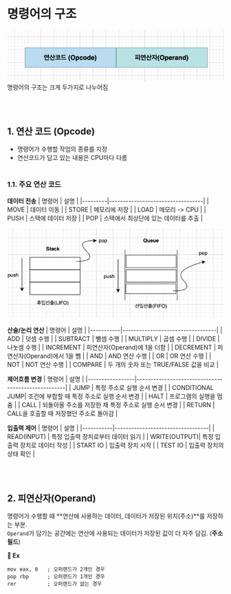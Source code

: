 # 명령어의 구조

![alt text](설명사진/명령어의구조01.png)
명령어의 구조는 크게 두가지로 나누어짐

<br></br>


## 1. 연산 코드 (Opcode)
* 명령어가 수행할 작업의 종류를 지정
* 연산코드가 담고 있는 내용은 CPU마다 다름
<br></br>

### 1.1. 주요 연산 코드

**데이터 전송**
| 명령어  | 설명                             |
|---------|----------------------------------|
| MOVE    | 데이터 이동                      |
| STORE   | 메모리에 저장                    |
| LOAD    | 메모리 -> CPU                    |
| PUSH    | 스택에 데이터 저장               |
| POP     | 스택에서 최상단에 있는 데이터를 추출 |

![alt text](설명사진/push_pop.png)


**산술/논리 연산**
| 명령어    | 설명                             |
|-----------|----------------------------------|
| ADD       | 덧셈 수행                        |
| SUBTRACT  | 뺄셈 수행                        |
| MULTIPLY  | 곱셈 수행                        |
| DIVIDE    | 나눗셈 수행                      |
| INCREMENT | 피연산자(Operand)에 1을 더함     |
| DECREMENT | 피연산자(Operand)에서 1을 뺌     |
| AND       | AND 연산 수행                    |
| OR        | OR 연산 수행                     |
| NOT       | NOT 연산 수행                    |
| COMPARE   | 두 개의 숫자 또는 TRUE/FALSE 값을 비교 |


**제어흐름 변경**
| 명령어          | 설명                                               |
|-----------------|----------------------------------------------------|
| JUMP            | 특정 주소로 실행 순서 변경                         |
| CONDITIONAL JUMP| 조건에 부합할 때 특정 주소로 실행 순서 변경        |
| HALT            | 프로그램의 실행을 멈춤                             |
| CALL            | 되돌아올 주소를 저장한 채 특정 주소로 실행 순서 변경 |
| RETURN          | CALL을 호출할 때 저장했던 주소로 돌아감            |


**입출력 제어**
| 명령어    | 설명                             |
|-----------|----------------------------------|
| READ(INPUT)  | 특정 입출력 장치로부터 데이터 읽기 |
| WRITE(OUTPUT)| 특정 입출력 장치로 데이터 작성   |
| START IO     | 입출력 장치 시작                |
| TEST IO      | 입출력 장치의 상태 확인          |


<br></br>


## 2. 피연산자(Operand)
명령어가 수행할 때 **연산에 사용하는 데이터, 데이터가 저장된 위치(주소)**를 저장하는 부분.  
`Operand`가 담기는 공간에는 연산에 사용되는 데이터가 저장된 값이 더 자주 담김. (**주소 필드**)

**📌 Ex**
```assembly
mov eax, 0   ; 오퍼랜드가 2개인 경우
pop rbp      ; 오퍼랜드가 1개인 경우
rer          ; 오퍼랜드가 없는 경우
